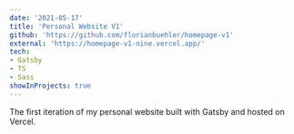 ```yaml
---
date: '2021-05-17'
title: 'Personal Website V1'
github: 'https://github.com/florianbuehler/homepage-v1'
external: 'https://homepage-v1-nine.vercel.app/'
tech:
- Gatsby
- TS
- Sass
showInProjects: true
---
```


The first iteration of my personal website built with Gatsby and hosted on Vercel. 
